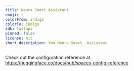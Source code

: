 ```yaml
---
title: Neura Smart Assistant
emoji: ⚡
colorFrom: indigo
colorTo: indigo
sdk: fastapi
pinned: false
license: mit
short_description: You Neura Smart  Assistant
---
```


Check out the configuration reference at https://huggingface.co/docs/hub/spaces-config-reference
